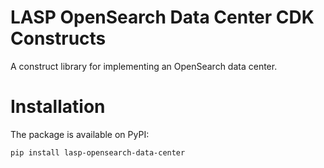 # LASP OpenSearch Data Center CDK Constructs

A construct library for implementing an OpenSearch data center.

# Installation

The package is available on PyPI:

```shell
pip install lasp-opensearch-data-center
```